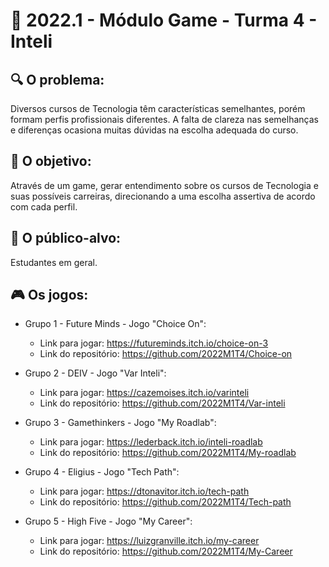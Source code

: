 # 🙋‍ 2022.1 - Módulo Game - Turma 4 - Inteli

## 🔍 O problema:
Diversos cursos de Tecnologia têm características semelhantes, porém formam perfis profissionais diferentes. A falta de clareza nas semelhanças e diferenças ocasiona muitas dúvidas na escolha adequada do curso.

## 🎯 O objetivo:
Através de um game, gerar entendimento sobre os cursos de Tecnologia e suas possíveis carreiras, direcionando a uma escolha assertiva de acordo com cada perfil.

## 🧩 O público-alvo:
Estudantes em geral.

## 🎮 Os jogos:

- Grupo 1 - Future Minds - Jogo "Choice On":
  - Link para jogar: https://futureminds.itch.io/choice-on-3
  - Link do repositório: https://github.com/2022M1T4/Choice-on

- Grupo 2 - DEIV - Jogo "Var Inteli":
  - Link para jogar: https://cazemoises.itch.io/varinteli
  - Link do repositório: https://github.com/2022M1T4/Var-inteli

- Grupo 3 - Gamethinkers - Jogo "My Roadlab":
  - Link para jogar: https://lederback.itch.io/inteli-roadlab
  - Link do repositório: https://github.com/2022M1T4/My-roadlab

- Grupo 4 - Eligius - Jogo "Tech Path":
  - Link para jogar: https://dtonavitor.itch.io/tech-path
  - Link do repositório: https://github.com/2022M1T4/Tech-path

- Grupo 5 - High Five - Jogo "My Career":
  - Link para jogar: https://luizgranville.itch.io/my-career
  - Link do repositório: https://github.com/2022M1T4/My-Career
